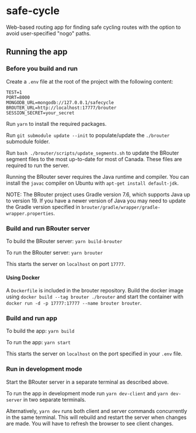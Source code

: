 # safe-cycle

Web-based routing app for finding safe cycling routes with the option to avoid user-specified "nogo" paths.

## Running the app

### Before you build and run

Create a `.env` file at the root of the project with the following content:

```
TEST=1
PORT=8000
MONGODB_URL=mongodb://127.0.0.1/safecycle
BROUTER_URL=http://localhost:17777/brouter
SESSION_SECRET=your_secret
```

Run `yarn` to install the required packages.

Run `git submodule update --init` to populate/update the `./brouter` submodule folder.

Run `bash ./brouter/scripts/update_segments.sh` to update the BRouter segment files to the most up-to-date for most of Canada. These files are required to run the server.

Running the BRouter sever requires the Java runtime and compiler. You can install the `javac` compiler on Ubuntu with `apt-get install default-jdk`.

NOTE: The BRouter project uses Gradle version 7.6, which supports Java up to version 19. If you have a newer version of Java you may need to update the Gradle version specified in `brouter/gradle/wrapper/gradle-wrapper.properties`.

### Build and run BRouter server

To build the BRouter server: `yarn build-brouter`

To run the BRouter server: `yarn brouter`

This starts the server on `localhost` on port `17777`.

#### Using Docker

A `Dockerfile` is included in the brouter repository. Build the docker image using `docker build --tag brouter ./brouter` and start the container with `docker run -d -p 17777:17777 --name brouter brouter`.

### Build and run app

To build the app: `yarn build`

To run the app: `yarn start`

This starts the server on `localhost` on the port specified in your `.env` file.

### Run in development mode

Start the BRouter server in a separate terminal as described above.

To run the app in development mode run `yarn dev-client` and `yarn dev-server` in two separate terminals.

Alternatively, `yarn dev` runs both client and server commands concurrently in the same terminal. This will rebuild and restart the server when changes are made. You will have to refresh the browser to see client changes.
